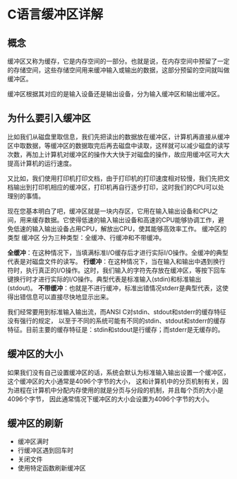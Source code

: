 # C语言缓冲区详解

## 概念
缓冲区又称为缓存，它是内存空间的一部分。也就是说，在内存空间中预留了一定的存储空间，这些存储空间用来缓冲输入或输出的数据，这部分预留的空间就叫做缓冲区。

缓冲区根据其对应的是输入设备还是输出设备，分为输入缓冲区和输出缓冲区。 

## 为什么要引入缓冲区
比如我们从磁盘里取信息，我们先把读出的数据放在缓冲区，计算机再直接从缓冲区中取数据，等缓冲区的数据取完后再去磁盘中读取，这样就可以减少磁盘的读写次数，再加上计算机对缓冲区的操作大大快于对磁盘的操作，故应用缓冲区可大大提高计算机的运行速度。

又比如，我们使用打印机打印文档，由于打印机的打印速度相对较慢，我们先把文档输出到打印机相应的缓冲区，打印机再自行逐步打印，这时我们的CPU可以处理别的事情。

现在您基本明白了吧，缓冲区就是一块内存区，它用在输入输出设备和CPU之间，用来缓存数据。它使得低速的输入输出设备和高速的CPU能够协调工作，避免低速的输入输出设备占用CPU，解放出CPU，使其能够高效率工作。 
缓冲区的类型
缓冲区 分为三种类型：全缓冲、行缓冲和不带缓冲。

__全缓冲__：在这种情况下，当填满标准I/O缓存后才进行实际I/O操作。全缓冲的典型代表是对磁盘文件的读写。
__行缓冲__：在这种情况下，当在输入和输出中遇到换行符时，执行真正的I/O操作。这时，我们输入的字符先存放在缓冲区，等按下回车键换行时才进行实际的I/O操作。典型代表是标准输入(stdin)和标准输出(stdout)。
__不带缓冲__：也就是不进行缓冲，标准出错情况stderr是典型代表，这使得出错信息可以直接尽快地显示出来。

我们经常要用到标准输入输出流，而ANSI C对stdin、stdout和stderr的缓存特征没有强行的规定，
以至于不同的系统可能有不同的stdin、stdout和stderr的缓存特征。目前主要的缓存特征是：stdin和stdout是行缓存；而stderr是无缓存的。 

## 缓冲区的大小
如果我们没有自己设置缓冲区的话，系统会默认为标准输入输出设置一个缓冲区，这个缓冲区的大小通常是4096个字节的大小，
这和计算机中的分页机制有关，因为进程在计算机中分配内存使用的就是分页与分段的机制，并且每个页的大小是4096个字节，
因此通常情况下缓冲区的大小会设置为4096个字节的大小。

## 缓冲区的刷新
+ 缓冲区满时
+ 行缓冲区遇到回车时
+ 关闭文件
+ 使用特定函数刷新缓冲区
